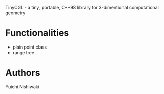 TinyCGL - a tiny, portable, C++98 library for 3-dimentional computational geometry

# Functionalities

- plain point class
- range tree

# Authors

Yuichi Nishiwaki

